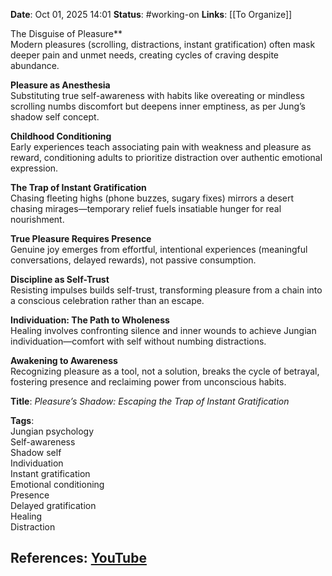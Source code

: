 **Date**: Oct 01, 2025 14:01
**Status**: #working-on
**Links**: [[To Organize]] 

The Disguise of Pleasure**  
Modern pleasures (scrolling, distractions, instant gratification) often mask deeper pain and unmet needs, creating cycles of craving despite abundance.  

**Pleasure as Anesthesia**  
Substituting true self-awareness with habits like overeating or mindless scrolling numbs discomfort but deepens inner emptiness, as per Jung’s shadow self concept.  

**Childhood Conditioning**  
Early experiences teach associating pain with weakness and pleasure as reward, conditioning adults to prioritize distraction over authentic emotional expression.  

**The Trap of Instant Gratification**  
Chasing fleeting highs (phone buzzes, sugary fixes) mirrors a desert chasing mirages—temporary relief fuels insatiable hunger for real nourishment.  

**True Pleasure Requires Presence**  
Genuine joy emerges from effortful, intentional experiences (meaningful conversations, delayed rewards), not passive consumption.  

**Discipline as Self-Trust**  
Resisting impulses builds self-trust, transforming pleasure from a chain into a conscious celebration rather than an escape.  

**Individuation: The Path to Wholeness**  
Healing involves confronting silence and inner wounds to achieve Jungian individuation—comfort with self without numbing distractions.  

**Awakening to Awareness**  
Recognizing pleasure as a tool, not a solution, breaks the cycle of betrayal, fostering presence and reclaiming power from unconscious habits.  

**Title**: *Pleasure’s Shadow: Escaping the Trap of Instant Gratification*  

**Tags**:  
Jungian psychology  
Self-awareness  
Shadow self  
Individuation  
Instant gratification  
Emotional conditioning  
Presence  
Delayed gratification  
Healing  
Distraction

## References: [YouTube](https://www.youtube.com/watch?v=PXbf0jpS2g4)
